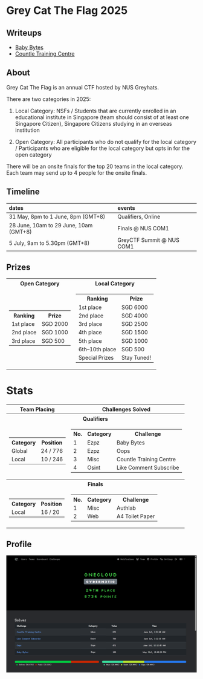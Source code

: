 # Grey Cat The Flag 2025

## Writeups
- [Baby Bytes](./Baby%20Bytes/)
- [Countle Training Centre](./Countle%20Training%20Centre/)

## About
Grey Cat The Flag is an annual CTF hosted by NUS Greyhats.

There are two categories in 2025:

1. Local Category: NSFs / Students that are currently enrolled in an educational institute in Singapore (team should consist of at least one Singapore Citizen), Singapore Citizens studying in an overseas institution

2. Open Category: All participants who do not qualify for the local category /
Participants who are eligible for the local category but opts in for the open category

There will be an onsite finals for the top 20 teams in the local category. Each team may send up to 4 people for the onsite finals.

## Timeline

| dates                                  | events                    |
| :------------------------------------- | :------------------------ |
| 31 May, 8pm to 1 June, 8pm (GMT+8)     | Qualifiers, Online        |
| 28 June, 10am to 29 June, 10am (GMT+8) | Finals @ NUS COM1         |
| 5 July, 9am to 5.30pm (GMT+8)          | GreyCTF Summit @ NUS COM1 |


## Prizes
<table>
  <tr>
    <th>Open Category</th>
    <th>Local Category</th>
  </tr>
  <tr>
    <td>
      <table>
        <tr><th>Ranking</th><th>Prize</th></tr>
        <tr><td>1st place</td><td>SGD 2000</td></tr>
        <tr><td>2nd place</td><td>SGD 1000</td></tr>
        <tr><td>3rd place</td><td>SGD 500</td></tr>
      </table>
    </td>
    <td>
      <table>
        <tr><th>Ranking</th><th>Prize</th></tr>
        <tr><td>1st place</td><td>SGD 6000</td></tr>
        <tr><td>2nd place</td><td>SGD 4000</td></tr>
        <tr><td>3rd place</td><td>SGD 2500</td></tr>
        <tr><td>4th place</td><td>SGD 1500</td></tr>
        <tr><td>5th place</td><td>SGD 1000</td></tr>
        <tr><td>6th–10th place</td><td>SGD 500</td></tr>
        <tr><td>Special Prizes</td><td>Stay Tuned!</td></tr>
      </table>
    </td>
  </tr>
</table>


# Stats
<table>
  <tr>
    <th>Team Placing</th>
    <th>Challenges Solved</th>
  </tr>

  <tr>
    <th colspan="2">Qualifiers</th>
  </tr>
  <tr>
    <td>
      <table>
        <tr><th>Category</th><th>Position</th></tr>
        <tr><td>Global</td><td>24 / 776</td></tr>
        <tr><td>Local</td><td>10 / 246</td></tr>
      </table>
    </td>
    <td>
      <table>
        <tr><th>No.</th><th>Category</th><th>Challenge</th></tr>
        <tr><td>1</td><td>Ezpz</td><td>Baby Bytes</td></tr>
        <tr><td>2</td><td>Ezpz</td><td>Oops</td></tr>
        <tr><td>3</td><td>Misc</td><td>Countle Training Centre</td></tr>
        <tr><td>4</td><td>Osint</td><td>Like Comment Subscribe</td></tr>
      </table>
    </td>
  </tr>

 <tr>
    <th colspan="2">Finals</th>
  </tr>
  <tr>
    <td>
      <table>
        <tr><th>Category</th><th>Position</th></tr>
        <tr><td>Local</td><td>16 / 20</td></tr>
      </table>
    </td>
    <td>
      <table>
        <tr><th>No.</th><th>Category</th><th>Challenge</th></tr>
        <tr><td>1</td><td>Misc</td><td>Authlab</td></tr>
        <tr><td>2</td><td>Web</td><td>A4 Toilet Paper</td></tr>
      </table>
    </td>
  </tr>
</table>
</table>


## Profile
![greyctf_profile](./images/profile.png)
